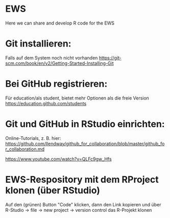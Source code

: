 # EWS
Here we can share  and develop R code for the EWS 

# Git installieren:
Falls auf dem System noch nicht vorhanden
https://git-scm.com/book/en/v2/Getting-Started-Installing-Git

# Bei GitHub registrieren:
Für education/als student, bietet mehr Optionen als die freie Version
https://education.github.com/students

# Git und GitHub in RStudio einrichten:
Online-Tutorials, z. B. hier:
https://github.com/llendway/github_for_collaboration/blob/master/github_for_collaboration.md

https://www.youtube.com/watch?v=QLFc9gw_Hfs

# EWS-Respository mit dem RProject klonen (über RStudio)
Auf den (grünen) Button "Code" klicken, dann den Link kopieren und über R-Studio -> file -> new project -> version control das R-Projekt klonen
